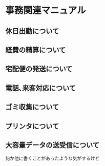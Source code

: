 # 事務関連マニュアル
## 休日出勤について
## 経費の精算について
## 宅配便の発送について
## 電話､来客対応について
## ゴミ収集について
## プリンタについて
## 大容量データの送受信について

何か他に書くことがあったような気がするけど